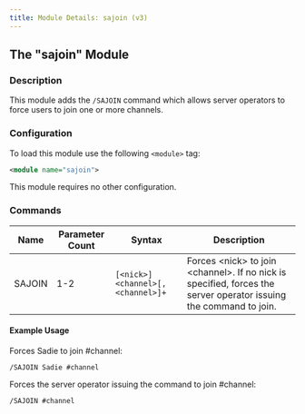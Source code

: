 ```yaml
---
title: Module Details: sajoin (v3)
---
```


## The "sajoin" Module

### Description

This module adds the `/SAJOIN` command which allows server operators to force users to join one or more channels.

### Configuration

To load this module use the following `<module>` tag:

```xml
<module name="sajoin">
```

This module requires no other configuration.

### Commands

Name   | Parameter Count | Syntax                            | Description
------ | --------------- | --------------------------------- | -----------
SAJOIN | 1-2             | `[<nick>] <channel>[,<channel>]+` | Forces &lt;nick&gt; to join &lt;channel&gt;. If no nick is specified, forces the server operator issuing the command to join.

#### Example Usage

Forces Sadie to join #channel:

```plaintext
/SAJOIN Sadie #channel
```

Forces the server operator issuing the command to join #channel:

```plaintext
/SAJOIN #channel
```
